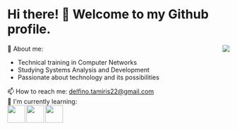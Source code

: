 
 # Hi there! 👋 Welcome to my Github profile.  
 <img align="right" src="https://imgbox.io/ib/tQejc9HVYU.png"/>  
 
 🤔 About me:  
  - Technical training in Computer Networks  
  - Studying Systems Analysis and Development  
  - Passionate about technology and its possibilities  

📫 How to reach me: delfino.tamiris22@gmail.com     
🌱 I'm currently learning:    
<img align="left" src="https://cdn.jsdelivr.net/gh/devicons/devicon/icons/css3/css3-original-wordmark.svg" width="40" height="40"/> <img align="left" src="https://cdn.jsdelivr.net/gh/devicons/devicon/icons/html5/html5-original-wordmark.svg" width="40" height="40"/> <img align="left" src="https://cdn.jsdelivr.net/gh/devicons/devicon/icons/javascript/javascript-plain.svg" width="40" height="40"/>  



          
          
          

<!--
**Tamiris-Jesus/Tamiris-Jesus** is a ✨ _special_ ✨ repository because its `README.md` (this file) appears on your GitHub profile.

Here are some ideas to get you started:

- 🔭 I’m currently working on ...
- 🌱 I’m currently learning ...
- 👯 I’m looking to collaborate on ...
- 🤔 I’m looking for help with ...
- 💬 Ask me about ...
- 📫 How to reach me: ...
- 😄 Pronouns: ...
- ⚡ Fun fact: ...
-->
